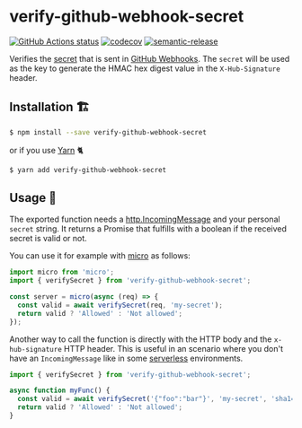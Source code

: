 # verify-github-webhook-secret

[![GitHub Actions status](https://github.com/screendriver/verify-github-webhook-secret/workflows/CI/badge.svg)](https://github.com/screendriver/verify-github-webhook-secret/actions)
[![codecov](https://codecov.io/gh/screendriver/verify-github-webhook-secret/branch/main/graph/badge.svg)](https://codecov.io/gh/screendriver/verify-github-webhook-secret)
[![semantic-release](https://img.shields.io/badge/%20%20%F0%9F%93%A6%F0%9F%9A%80-semantic--release-e10079.svg)](https://github.com/semantic-release/semantic-release)

Verifies the [secret](https://developer.github.com/v3/repos/hooks/#create-hook-config-params) that is sent in [GitHub Webhooks](https://developer.github.com/webhooks/). The `secret` will be used as the key to generate the HMAC hex digest value in the `X-Hub-Signature` header.

## Installation 🏗

```sh
$ npm install --save verify-github-webhook-secret
```

or if you use [Yarn](https://yarnpkg.com) 🐈

```sh
$ yarn add verify-github-webhook-secret
```

## Usage 🔨

The exported function needs a [http.IncomingMessage](https://nodejs.org/api/http.html#http_class_http_incomingmessage) and your personal `secret` string. It returns a Promise that fulfills with a boolean if the received secret is valid or not.

You can use it for example with [micro](https://github.com/zeit/micro) as follows:

```ts
import micro from 'micro';
import { verifySecret } from 'verify-github-webhook-secret';

const server = micro(async (req) => {
  const valid = await verifySecret(req, 'my-secret');
  return valid ? 'Allowed' : 'Not allowed';
});
```

Another way to call the function is directly with the HTTP body and the `x-hub-signature` HTTP header. This is useful in an scenario where you don't have an `IncomingMessage` like in some [serverless](https://en.wikipedia.org/wiki/Serverless_computing) environments.

```ts
import { verifySecret } from 'verify-github-webhook-secret';

async function myFunc() {
  const valid = await verifySecret('{"foo":"bar"}', 'my-secret', 'sha1=30a233839fe2ddd9233c49fd593e8f1aec68f553');
  return valid ? 'Allowed' : 'Not allowed';
}
```
